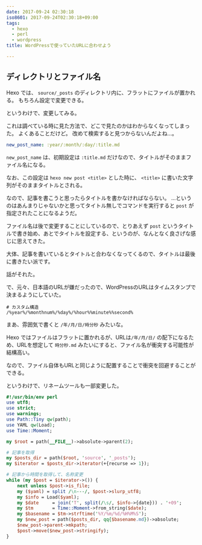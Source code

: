 ```yaml
---
date: 2017-09-24 02:30:18
iso8601: 2017-09-24T02:30:18+09:00
tags:
  - hexo
  - perl
  - wordpress
title: WordPressで使っていたURLに合わせよう

---
```


## ディレクトリとファイル名

Hexo では、 `source/_posts` のディレクトリ内に、フラットにファイルが置かれる。
もちろん設定で変更できる。

というわけで、変更してみる。

これは調べている時に見た方法で、どこで見たのかはわからなくなってしまった。
よくあることだけど。
改めて検索すると見つからないんだよね…。

```yaml _config.yml
new_post_name: :year/:month/:day/:title.md
```

`new_post_name` は、初期設定は `:title.md` だけなので、タイトルがそのままファイル名になる。

なお、この設定は `hexo new post <title>` とした時に、 `<title>` に書いた文字列がそのままタイトルとされる。

なので、記事を書こうと思ったらタイトルを書かなければならない。
…というのはあんまりじゃないかと思ってタイトル無しでコマンドを実行すると `post` が指定されたことになるようだ。

ファイル名は後で変更することにしているので、とりあえず `post` というタイトルで書き始め、あとでタイトルを設定する、というのが、なんとなく良さげな感じに思えてきた。

大体、記事を書いているとタイトルと合わなくなってくるので、タイトルは最後に書きたい派です。

話がそれた。

で、元々、日本語のURLが嫌だったので、WordPressのURLはタイムスタンプで決まるようにしていた。

```plain WordPress
# カスタム構造
/%year%/%monthnum%/%day%/%hour%%minute%%second%
```

まあ、雰囲気で書くと `/年/月/日/時分秒` みたいな。

Hexo ではファイルはフラットに置かれるが、URLは`/年/月/日/` の配下になるため、URLを想定して `時分秒.md` みたいにすると、ファイル名が衝突する可能性が結構高い。

なので、ファイル自体もURLと同じように配置することで衝突を回避することができる。

というわけで、リネームツールも一部変更した。

```perl tools/rename_posts
#!/usr/bin/env perl
use utf8;
use strict;
use warnings;
use Path::Tiny qw(path);
use YAML qw(Load);
use Time::Moment;

my $root = path(__FILE__)->absolute->parent(2);

# 記事を取得
my $posts_dir = path($root, 'source', '_posts');
my $iterator = $posts_dir->iterator(+{recurse => 1});

# 記事から時間を取得して、名称変更
while (my $post = $iterator->()) {
    next unless $post->is_file;
    my ($yaml) = split /\n---/, $post->slurp_utf8;
    my $info = Load($yaml);
    my $date     = join('T', split(/\s/, $info->{date})) . '+09';
    my $tm       = Time::Moment->from_string($date);
    my $basename = $tm->strftime('%Y/%m/%d/%H%M%S');
    my $new_post = path($posts_dir, qq{$basename.md})->absolute;
    $new_post->parent->mkpath;
    $post->move($new_post->stringify);
}

```
